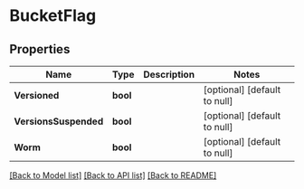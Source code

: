 # BucketFlag

## Properties
Name | Type | Description | Notes
------------ | ------------- | ------------- | -------------
**Versioned** | **bool** |  | [optional] [default to null]
**VersionsSuspended** | **bool** |  | [optional] [default to null]
**Worm** | **bool** |  | [optional] [default to null]

[[Back to Model list]](../README.md#documentation-for-models) [[Back to API list]](../README.md#documentation-for-api-endpoints) [[Back to README]](../README.md)


